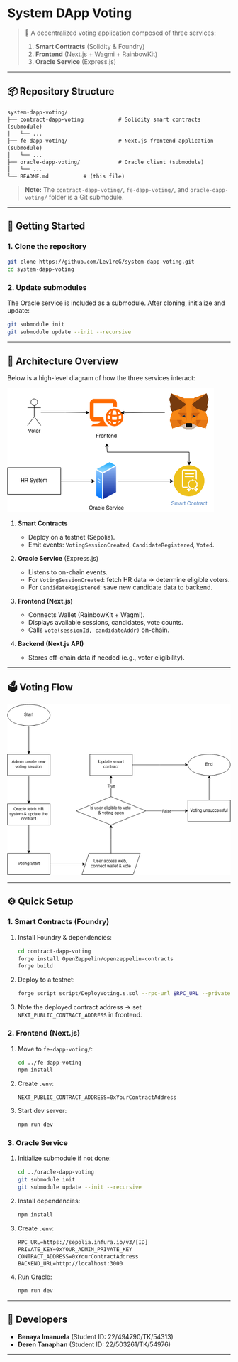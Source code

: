 # System DApp Voting

> 🚀 A decentralized voting application composed of three services:
>
> 1. **Smart Contracts** (Solidity & Foundry)
> 2. **Frontend** (Next.js + Wagmi + RainbowKit)
> 3. **Oracle Service** (Express.js)

---

## 📦 Repository Structure

```
system-dapp-voting/
├── contract-dapp-voting           # Solidity smart contracts (submodule)
│   └── ...
├── fe-dapp-voting/                # Next.js frontend application (submodule)
│   └── ...
├── oracle-dapp-voting/            # Oracle client (submodule)
│   └── ...
└── README.md           # (this file)
```

> **Note:** The `contract-dapp-voting/`, `fe-dapp-voting/`, and `oracle-dapp-voting/` folder is a Git submodule.

---

## 🔗 Getting Started

### 1. Clone the repository

```bash
git clone https://github.com/Lev1reG/system-dapp-voting.git
cd system-dapp-voting
```

### 2. Update submodules

The Oracle service is included as a submodule. After cloning, initialize and update:

```bash
git submodule init
git submodule update --init --recursive
```

---

## 🧩 Architecture Overview

Below is a high-level diagram of how the three services interact:

![Architecture Diagram](./public/Architecture.png)

1. **Smart Contracts**

   - Deploy on a testnet (Sepolia).
   - Emit events: `VotingSessionCreated`, `CandidateRegistered`, `Voted`.

2. **Oracle Service** (Express.js)

   - Listens to on-chain events.
   - For `VotingSessionCreated`: fetch HR data → determine eligible voters.
   - For `CandidateRegistered`: save new candidate data to backend.

3. **Frontend (Next.js)**

   - Connects Wallet (RainbowKit + Wagmi).
   - Displays available sessions, candidates, vote counts.
   - Calls `vote(sessionId, candidateAddr)` on-chain.

4. **Backend (Next.js API)**

   - Stores off-chain data if needed (e.g., voter eligibility).

---

## 🗳️ Voting Flow

![Voting Flow](./public/VotingFlow.png)

---

## ⚙️ Quick Setup

### 1. Smart Contracts (Foundry)

1. Install Foundry & dependencies:

   ```bash
   cd contract-dapp-voting
   forge install OpenZeppelin/openzeppelin-contracts
   forge build
   ```

2. Deploy to a testnet:

   ```bash
   forge script script/DeployVoting.s.sol --rpc-url $RPC_URL --private-key $PRIVATE_KEY --broadcast
   ```

3. Note the deployed contract address → set `NEXT_PUBLIC_CONTRACT_ADDRESS` in frontend.

### 2. Frontend (Next.js)

1. Move to `fe-dapp-voting/`:

   ```bash
   cd ../fe-dapp-voting
   npm install
   ```

2. Create `.env`:

   ```
   NEXT_PUBLIC_CONTRACT_ADDRESS=0xYourContractAddress
   ```

3. Start dev server:

   ```bash
   npm run dev
   ```

### 3. Oracle Service

1. Initialize submodule if not done:

   ```bash
   cd ../oracle-dapp-voting
   git submodule init
   git submodule update --init --recursive
   ```

2. Install dependencies:

   ```bash
   npm install
   ```

3. Create `.env`:

   ```
   RPC_URL=https://sepolia.infura.io/v3/[ID]
   PRIVATE_KEY=0xYOUR_ADMIN_PRIVATE_KEY
   CONTRACT_ADDRESS=0xYourContractAddress
   BACKEND_URL=http://localhost:3000
   ```

4. Run Oracle:

   ```bash
   npm run dev
   ```

---

## 👥 Developers

- **Benaya Imanuela** (Student ID: 22/494790/TK/54313)
- **Deren Tanaphan** (Student ID: 22/503261/TK/54976)

---
